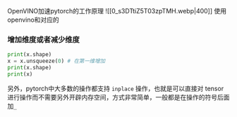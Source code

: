 OpenVINO加速pytorch的工作原理
![[0_s3DTtiZ5T03zpTMH.webp|400]]
使用openvino和对应的

### 增加维度或者减少维度
```python
print(x.shape)
x = x.unsqueeze(0) # 在第一维增加
print(x.shape)
print(x)
```

另外，pytorch中大多数的操作都支持 `inplace` 操作，也就是可以直接对 tensor 进行操作而不需要另外开辟内存空间，方式非常简单，一般都是在操作的符号后面加`_`
